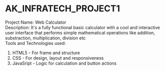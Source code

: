 # AK_INFRATECH_PROJECT1
Project Name: Web Calculator  \
Description: It's a fully functional basic calculator with a cool and interactive user interface that performs simple mathematical operations like addition, substraction, multiplication, division etc  \
Tools and Technologies used: 
  1. HTML5 - For frame and structure
  2. CSS - For design, layout and responsiveness
  3. JavaSript - Logic for calculation and button actions
